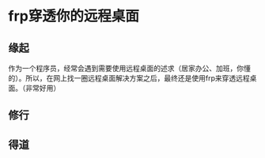 # frp穿透你的远程桌面
## 缘起
作为一个程序员，经常会遇到需要使用远程桌面的述求（居家办公、加班，你懂的）。所以，在网上找一圈远程桌面解决方案之后，最终还是使用frp来穿透远程桌面。（非常好用）
## 修行

## 得道